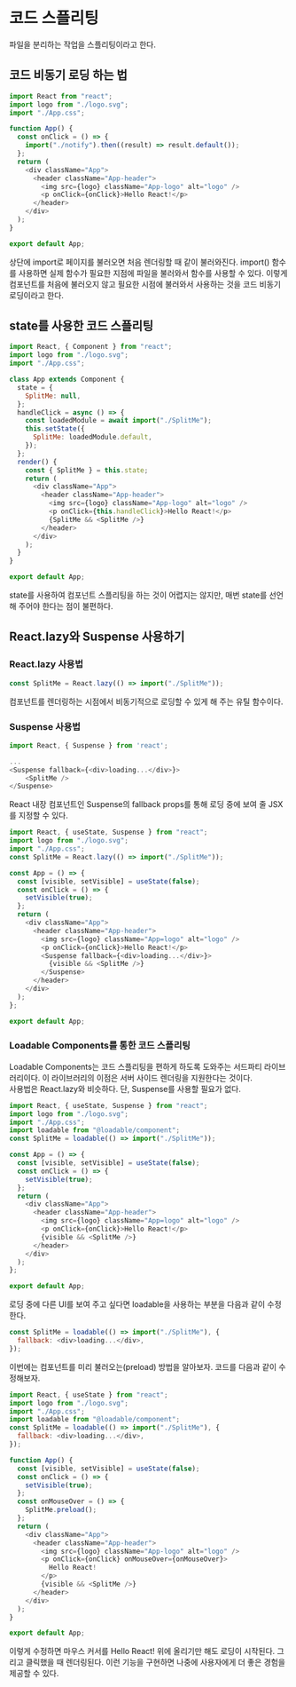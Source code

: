 # 코드 스플리팅

파일을 분리하는 작업을 스플리팅이라고 한다.

## 코드 비동기 로딩 하는 법

```js
import React from "react";
import logo from "./logo.svg";
import "./App.css";

function App() {
  const onClick = () => {
    import("./notify").then((result) => result.default());
  };
  return (
    <div className="App">
      <header className="App-header">
        <img src={logo} className="App-logo" alt="logo" />
        <p onClick={onClick}>Hello React!</p>
      </header>
    </div>
  );
}

export default App;
```

상단에 import로 페이지를 불러오면 처음 렌더링할 때 같이 불러와진다.
import() 함수를 사용하면 실제 함수가 필요한 지점에 파일을 불러와서 함수를 사용할 수 있다.
이렇게 컴포넌트를 처음에 불러오지 않고 필요한 시점에 불러와서 사용하는 것을 코드 비동기 로딩이라고 한다.

## state를 사용한 코드 스플리팅

```js
import React, { Component } from "react";
import logo from "./logo.svg";
import "./App.css";

class App extends Component {
  state = {
    SplitMe: null,
  };
  handleClick = async () => {
    const loadedModule = await import("./SplitMe");
    this.setState({
      SplitMe: loadedModule.default,
    });
  };
  render() {
    const { SplitMe } = this.state;
    return (
      <div className="App">
        <header className="App-header">
          <img src={logo} className="App-logo" alt="logo" />
          <p onClick={this.handleClick}>Hello React!</p>
          {SplitMe && <SplitMe />}
        </header>
      </div>
    );
  }
}

export default App;
```

state를 사용하여 컴포넌트 스플리팅을 하는 것이 어렵지는 않지만, 매번 state를 선언해 주어야 한다는 점이 불편하다.

## React.lazy와 Suspense 사용하기

### React.lazy 사용법

```js
const SplitMe = React.lazy(() => import("./SplitMe"));
```

컴포넌트를 렌더링하는 시점에서 비동기적으로 로딩할 수 있게 해 주는 유틸 함수이다.

### Suspense 사용법

```js
import React, { Suspense } from 'react';

...
<Suspense fallback={<div>loading...</div>}>
    <SplitMe />
</Suspense>
```

React 내장 컴포넌트인 Suspense의 fallback props를 통해 로딩 중에 보여 줄 JSX를 지정할 수 있다.

```js
import React, { useState, Suspense } from "react";
import logo from "./logo.svg";
import "./App.css";
const SplitMe = React.lazy(() => import("./SplitMe"));

const App = () => {
  const [visible, setVisible] = useState(false);
  const onClick = () => {
    setVisible(true);
  };
  return (
    <div className="App">
      <header className="App-header">
        <img src={logo} className="App=logo" alt="logo" />
        <p onClick={onClick}>Hello React!</p>
        <Suspense fallback={<div>loading...</div>}>
          {visible && <SplitMe />}
        </Suspense>
      </header>
    </div>
  );
};

export default App;
```

### Loadable Components를 통한 코드 스플리팅

Loadable Components는 코드 스플리팅을 편하게 하도록 도와주는 서드파티 라이브러리이다. 이 라이브러리의 이점은 서버 사이드 렌더링을 지원한다는 것이다.  
사용법은 React.lazy와 비슷하다. 단, Suspense를 사용할 필요가 없다.

```js
import React, { useState, Suspense } from "react";
import logo from "./logo.svg";
import "./App.css";
import loadable from "@loadable/component";
const SplitMe = loadable(() => import("./SplitMe"));

const App = () => {
  const [visible, setVisible] = useState(false);
  const onClick = () => {
    setVisible(true);
  };
  return (
    <div className="App">
      <header className="App-header">
        <img src={logo} className="App=logo" alt="logo" />
        <p onClick={onClick}>Hello React!</p>
        {visible && <SplitMe />}
      </header>
    </div>
  );
};

export default App;
```

로딩 중에 다른 UI를 보여 주고 싶다면 loadable을 사용하는 부분을 다음과 같이 수정한다.

```js
const SplitMe = loadable(() => import("./SplitMe"), {
  fallback: <div>loading...</div>,
});
```

이번에는 컴포넌트를 미리 불러오는(preload) 방법을 알아보자. 코드를 다음과 같이 수정해보자.

```js
import React, { useState } from "react";
import logo from "./logo.svg";
import "./App.css";
import loadable from "@loadable/component";
const SplitMe = loadable(() => import("./SplitMe"), {
  fallback: <div>loading...</div>,
});

function App() {
  const [visible, setVisible] = useState(false);
  const onClick = () => {
    setVisible(true);
  };
  const onMouseOver = () => {
    SplitMe.preload();
  };
  return (
    <div className="App">
      <header className="App-header">
        <img src={logo} className="App-logo" alt="logo" />
        <p onClick={onClick} onMouseOver={onMouseOver}>
          Hello React!
        </p>
        {visible && <SplitMe />}
      </header>
    </div>
  );
}

export default App;
```

이렇게 수정하면 마우스 커서를 Hello React! 위에 올리기만 해도 로딩이 시작된다. 그리고 클릭했을 때 렌더링된다. 이런 기능을 구현하면 나중에 사용자에게 더 좋은 경험을 제공할 수 있다.
